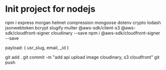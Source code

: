 # Init project for nodejs

npm i express morgan helmet compression mongoose dotenv crypto lodash jsonwebtoken bcrypt slugify multer @aws-sdk/client-s3 @aws-sdk/cloudfront-signer cloudinary --save
npm i @aws-sdk/cloudfront-signer --save

payload: { usr_slug, email, _id }

git add .
git commit -m "add api upload image cloudinary, s3 cloudfront"
git push



